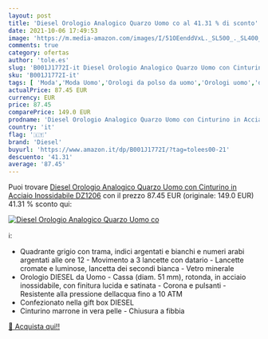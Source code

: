 ```yaml
---
layout: post
title: 'Diesel Orologio Analogico Quarzo Uomo co al 41.31 % di sconto'
date: 2021-10-06 17:49:53
image: 'https://m.media-amazon.com/images/I/51OEenddVxL._SL500_._SL400_.jpg'
comments: true
category: ofertas
author: 'tole.es'
slug: 'B001J1772I-it Diesel Orologio Analogico Quarzo Uomo con Cinturino in...'
sku: 'B001J1772I-it'
tags: [ 'Moda','Moda Uomo','Orologi da polso da uomo','Orologi uomo','diesel', ]
actualPrice: 87.45 EUR
currency: EUR
price: 87.45
comparePrice: 149.0 EUR
prodname: 'Diesel Orologio Analogico Quarzo Uomo con Cinturino in Acciaio Inossidabile DZ1206'
country: 'it'
flag: '🇮🇹'
brand: 'Diesel'
buyurl: 'https://www.amazon.it/dp/B001J1772I/?tag=tolees00-21'
descuento: '41.31'
average: '87.45'
---
```


Puoi trovare [Diesel Orologio Analogico Quarzo Uomo con Cinturino in Acciaio Inossidabile DZ1206](https://www.amazon.it/dp/B001J1772I/?tag=tolees00-21) con il prezzo 87.45 EUR (originale: 149.0 EUR) 41.31 % sconto qui:

[![Diesel Orologio Analogico Quarzo Uomo co](https://m.media-amazon.com/images/I/51OEenddVxL._SL500_._SL400_.jpg)](https://www.amazon.it/dp/B001J1772I/?tag=tolees00-21)

ℹ️:

- Quadrante grigio con trama, indici argentati e bianchi e numeri arabi argentati alle ore 12 - Movimento a 3 lancette con datario - Lancette cromate e luminose, lancetta dei secondi bianca - Vetro minerale
- Orologio DIESEL da Uomo - Cassa (diam. 51 mm), rotonda, in acciaio inossidabile, con finitura lucida e satinata - Corona e pulsanti - Resistente alla pressione dellacqua fino a 10 ATM
- Confezionato nella gift box DIESEL
- Cinturino marrone in vera pelle - Chiusura a fibbia

[🛒 Acquista qui!!](https://www.amazon.it/dp/B001J1772I/?tag=tolees00-21)
